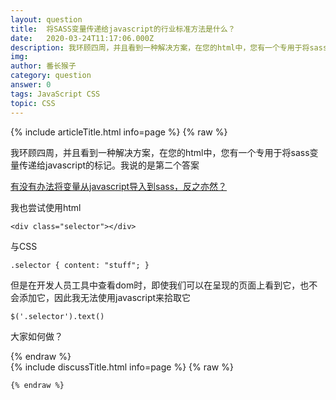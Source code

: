 ```yaml
---
layout: question
title:  将SASS变量传递给javascript的行业标准方法是什么？
date:   2020-03-24T11:17:06.000Z
description: 我环顾四周，并且看到一种解决方案，在您的html中，您有一个专用于将sass变量传递给javascript的标记。我说的是第二个答案有没有办法将变量从...
img: 
author: 番长猴子
category: question
answer: 0
tags: JavaScript CSS
topic: CSS
---
```

<div class="article-root">
  <div class="article">
    {% include articleTitle.html info=page %}
    {% raw %}
    <div class="article-content"><p><font style="vertical-align: inherit;"><font style="vertical-align: inherit;">我环顾四周，并且看到一种解决方案，在您的html中，您有一个专用于将sass变量传递给javascript的标记。</font><font style="vertical-align: inherit;">我说的是第二个答案</font></font></p>

<p><a href="https://stackoverflow.com/questions/9354319/is-there-a-way-to-import-variables-from-javascript-to-sass-or-vice-versa"><font style="vertical-align: inherit;"><font style="vertical-align: inherit;">有没有办法将变量从javascript导入到sass，反之亦然？</font></font></a></p>

<p><font style="vertical-align: inherit;"><font style="vertical-align: inherit;">我也尝试使用html</font></font></p>

<pre><code>&lt;div class="selector"&gt;&lt;/div&gt;
</code></pre>

<p><font style="vertical-align: inherit;"><font style="vertical-align: inherit;">与CSS</font></font></p>

<pre><code>.selector { content: "stuff"; }
</code></pre>

<p><font style="vertical-align: inherit;"><font style="vertical-align: inherit;">但是在开发人员工具中查看dom时，即使我们可以在呈现的页面上看到它，也不会添加它，因此我无法使用javascript来拾取它</font></font></p>

<pre><code>$('.selector').text()
</code></pre>

<p><font style="vertical-align: inherit;"><font style="vertical-align: inherit;">大家如何做？</font></font></p></div>
    {% endraw %}
  </div>

  <div class="discuss-wrapper">
    {% include discussTitle.html info=page %}
    {% raw %}
    
    {% endraw %}
  </div>
<div>
